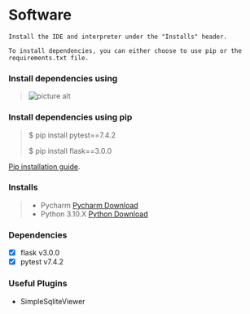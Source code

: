 # Software

~~~
Install the IDE and interpreter under the "Installs" header.

To install dependencies, you can either choose to use pip or the 
requirements.txt file.
~~~

### **Install dependencies using**
>
> ![picture alt](http://via.placeholder.com/200x150)

### **Install dependencies using pip**
> $ pip install pytest==7.4.2
> 
> $ pip install flask==3.0.0

[Pip installation guide](https://pip.pypa.io/en/stable/installation/).

### **Installs**
> * Pycharm [Pycharm Download](https://www.jetbrains.com/pycharm/)
> * Python 3.10.X [Python Download](https://www.python.org/downloads/)

### **Dependencies**

- [x] flask v3.0.0
- [x] pytest v7.4.2

### **Useful Plugins**

* SimpleSqliteViewer

